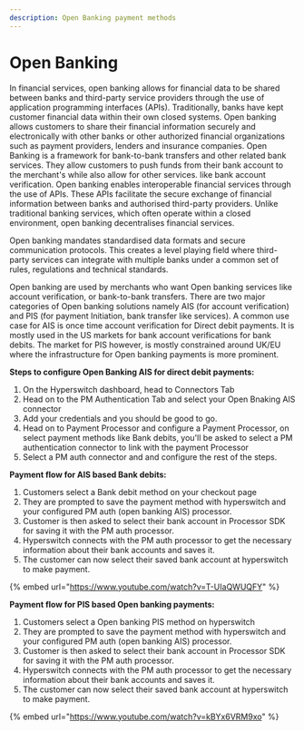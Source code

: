 ```yaml
---
description: Open Banking payment methods
---
```


# Open Banking

In financial services, open banking allows for financial data to be shared between banks and third-party service providers through the use of application programming interfaces (APIs). Traditionally, banks have kept customer financial data within their own closed systems. Open banking allows customers to share their financial information securely and electronically with other banks or other authorized financial organizations such as payment providers, lenders and insurance companies. Open Banking is a framework for bank-to-bank transfers and other related bank services. They allow customers to push funds from their bank account to the merchant's while also allow for other services.
like bank account verification.
Open banking enables interoperable financial services through the use of APIs. These APIs facilitate the secure exchange of financial information between banks and authorised third-party providers. Unlike traditional banking services, which often operate within a closed environment, open banking decentralises financial services.

Open banking mandates standardised data formats and secure communication protocols. This creates a level playing field where third-party services can integrate with multiple banks under a common set of rules, regulations and technical standards.&#x20;

Open banking are used by merchants who want Open banking services like account verification, or bank-to-bank transfers. There are two major categories of Open banking solutions namely AIS (for account verification) and PIS (for payment Initiation, bank transfer like services).
A common use case for AIS is once time account verification for Direct debit payments. It is mostly used in the US markets for bank account verifications for bank debits.
The market for PIS however, is mostly constrained around UK/EU where the infrastructure for Open banking payments is more prominent.

**Steps to configure Open Banking AIS for direct debit payments:**

1. On the Hyperswitch dashboard, head to Connectors Tab
2. Head on to the PM Authentication Tab and select your Open Bnaking AIS connector
3. Add your credentials and you should be good to go.
4. Head on to Payment Processor and configure a Payment Processor, on select payment methods like Bank debits, you'll be asked to select a PM authentication connector to link with the payment Processor
5. Select a PM auth connector and and configure the rest of the steps.

**Payment flow for AIS based Bank debits:**

1. Customers select a Bank debit method on your checkout page
2. They are prompted to save the payment method with hyperswitch and your configured PM auth (open banking AIS) processor.
3. Customer is then asked to select their bank account in Processor SDK for saving it with the PM auth processor.
4. Hyperswitch connects with the PM auth processor to get the necessary information about their bank accounts and saves it.
5. The customer can now select their saved bank account at hyperswitch to make payment.

{% embed url="https://www.youtube.com/watch?v=T-UIaQWUQFY" %}

**Payment flow for PIS based Open banking payments:**

1. Customers select a Open banking PIS method on hyperswitch
2. They are prompted to save the payment method with hyperswitch and your configured PM auth (open banking AIS) processor.
3. Customer is then asked to select their bank account in Processor SDK for saving it with the PM auth processor.
4. Hyperswitch connects with the PM auth processor to get the necessary information about their bank accounts and saves it.
5. The customer can now select their saved bank account at hyperswitch to make payment.

{% embed url="https://www.youtube.com/watch?v=kBYx6VRM9xo" %}